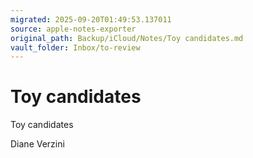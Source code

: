 ```yaml
---
migrated: 2025-09-20T01:49:53.137011
source: apple-notes-exporter
original_path: Backup/iCloud/Notes/Toy candidates.md
vault_folder: Inbox/to-review
---
```

# Toy candidates

Toy candidates 

Diane Verzini
